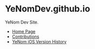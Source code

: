 # YeNomDev.github.io

YeNom Dev Site.

- [Home Page](https://yenom.kjuly.com)  
- [Contributions](https://yenomdev.kjuly.com/Contributions/)
- [YeNom iOS Version History](https://yenomdev.kjuly.com/VersionHistory-iOS/)

